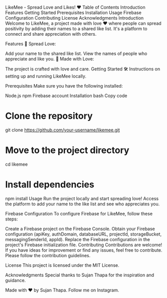 
LikeMee - Spread Love and Likes! ❤️
Table of Contents
Introduction
Features
Getting Started
Prerequisites
Installation
Usage
Firebase Configuration
Contributing
License
Acknowledgments
Introduction
Welcome to LikeMee, a project made with love ❤️ where people can spread positivity by adding their names to a shared like list. It's a platform to connect and share appreciation with others.

Features
🌟 Spread Love:

Add your name to the shared like list.
View the names of people who appreciate and like you.
🚀 Made with Love:

The project is crafted with love and care.
Getting Started
🛠️ Instructions on setting up and running LikeMee locally.

Prerequisites
Make sure you have the following installed:

Node.js
npm
Firebase account
Installation
bash
Copy code
# Clone the repository
git clone https://github.com/your-username/likemee.git

# Move to the project directory
cd likemee

# Install dependencies
npm install
Usage
Run the project locally and start spreading love! Access the platform to add your name to the like list and see who appreciates you.

Firebase Configuration
To configure Firebase for LikeMee, follow these steps:

Create a Firebase project on the Firebase Console.
Obtain your Firebase configuration (apiKey, authDomain, databaseURL, projectId, storageBucket, messagingSenderId, appId).
Replace the Firebase configuration in the project's Firebase initialization file.
Contributing
Contributions are welcome! If you have ideas for improvement or find any issues, feel free to contribute. Please follow the contribution guidelines.

License
This project is licensed under the MIT License.

Acknowledgments
Special thanks to Sujan Thapa for the inspiration and guidance.

Made with ❤️ by Sujan Thapa. Follow me on Instagram.




